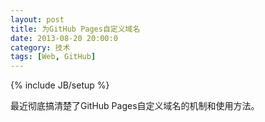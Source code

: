 ```yaml
---
layout: post
title: 为GitHub Pages自定义域名
date: 2013-08-20 20:00:0
category: 技术
tags: [Web, GitHub]
---
```

{% include JB/setup %}

最近彻底搞清楚了GitHub Pages自定义域名的机制和使用方法。

<!--more-->
